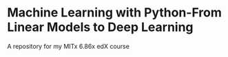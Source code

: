 # Machine Learning with Python-From Linear Models to Deep Learning
A repository for my MITx 6.86x edX course
